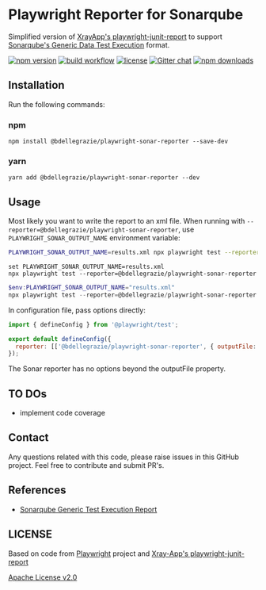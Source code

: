 # Playwright Reporter for Sonarqube

Simplified version of [XrayApp's playwright-junit-report](https://github.com/Xray-App/playwright-junit-reporter) to support 
[Sonarqube's Generic Data Test Execution](https://docs.sonarsource.com/sonarqube/9.9/analyzing-source-code/test-coverage/generic-test-data/#generic-test-execution) format.


[![npm version](https://img.shields.io/npm/v/@bdellegrazie/playwright-sonar-reporter.svg?style=flat-square)](https://www.npmjs.com/package/@bdellegrazie/playwright-sonar-reporter)
[![build workflow](https://github.com/bdellegrazie/playwright-sonar-reporter/actions/workflows/build.yml/badge.svg)](https://github.com/bdellegrazie/playwright-sonar-reporter/actions/workflows/build.yml)
[![license](https://img.shields.io/badge/License-Apache%202-green.svg)](https://opensource.org/license/apache-2-0/)
[![Gitter chat](https://badges.gitter.im/gitterHQ/gitter.png)](https://gitter.im/bdellegrazie/community)
[![npm downloads](https://img.shields.io/npm/dm/@bdellegrazie/playwright-sonar-reporter.svg?style=flat-square)](http://npm-stat.com/charts.html?package=@bdellegrazie/playwright-sonar-reporter)

## Installation

Run the following commands:

### npm

`npm install @bdellegrazie/playwright-sonar-reporter --save-dev`

### yarn

`yarn add @bdellegrazie/playwright-sonar-reporter --dev`

## Usage

Most likely you want to write the report to an xml file. When running with `--reporter=@bdellegrazie/playwright-sonar-reporter`, use `PLAYWRIGHT_SONAR_OUTPUT_NAME` environment variable:

```bash tab=bash-bash
PLAYWRIGHT_SONAR_OUTPUT_NAME=results.xml npx playwright test --reporter=@bdellegrazie/playwright-sonar-reporter
```

```batch tab=bash-batch
set PLAYWRIGHT_SONAR_OUTPUT_NAME=results.xml
npx playwright test --reporter=@bdellegrazie/playwright-sonar-reporter
```

```powershell tab=bash-powershell
$env:PLAYWRIGHT_SONAR_OUTPUT_NAME="results.xml"
npx playwright test --reporter=@bdellegrazie/playwright-sonar-reporter
```

In configuration file, pass options directly:

```js
import { defineConfig } from '@playwright/test';

export default defineConfig({
  reporter: [['@bdellegrazie/playwright-sonar-reporter', { outputFile: 'results.xml' }]],
});
```

The Sonar reporter has no options beyond the outputFile property. 

## TO DOs

- implement code coverage

## Contact

Any questions related with this code, please raise issues in this GitHub project. Feel free to contribute and submit PR's.

## References

- [Sonarqube Generic Test Execution Report](https://docs.sonarsource.com/sonarqube/9.9/analyzing-source-code/test-coverage/generic-test-data/#generic-test-execution)

## LICENSE

Based on code from [Playwright](https://github.com/microsoft/playwright/) project and [Xray-App's playwright-junit-report](https://github.com/Xray-App/playwright-junit-reporter)

[Apache License v2.0](LICENSE)
